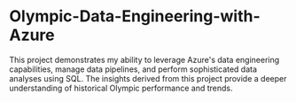 # Olympic-Data-Engineering-with-Azure
This project demonstrates my ability to leverage Azure's data engineering capabilities, manage data pipelines, and perform sophisticated data analyses using SQL. The insights derived from this project provide a deeper understanding of historical Olympic performance and trends.
